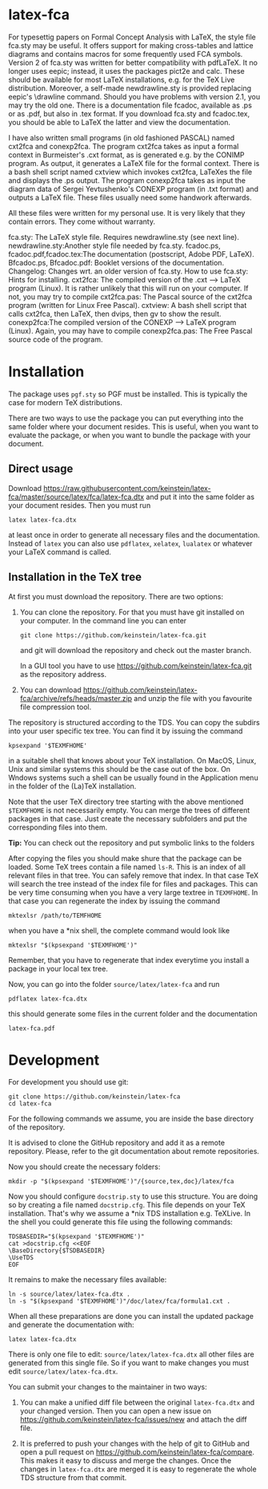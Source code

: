latex-fca
=========



For typesettig papers on Formal Concept Analysis with LaTeX, the style file fca.sty may be useful. It offers support for making cross-tables and lattice diagrams and contains macros for some frequently used FCA symbols. Version 2 of fca.sty was written for better compatibility with pdfLaTeX. It no longer uses eepic; instead, it uses the packages pict2e and calc. These should be available for most LaTeX installations, e.g. for the TeX Live distribution. Moreover, a self-made newdrawline.sty is provided replacing eepic's \drawline command. Should you have problems with version 2.1, you may try the old one. There is a documentation file fcadoc, available as .ps or as .pdf, but also in .tex format. If you download fca.sty and fcadoc.tex, you should be able to LaTeX the latter and view the documentation.

I have also written small programs (in old fashioned PASCAL) named cxt2fca and conexp2fca. The program cxt2fca takes as input a formal context in Burmeister's .cxt format, as is generated e.g. by the CONIMP program. As output, it generates a LaTeX file for the formal context. There is a bash shell script named cxtview which invokes cxt2fca, LaTeXes the file and displays the .ps output. The program conexp2fca takes as input the diagram data of Sergei Yevtushenko's CONEXP program (in .txt format) and outputs a LaTeX file. These files usually need some handwork afterwards.

All these files were written for my personal use. It is very likely that they contain errors. They come without warranty.

fca.sty: The LaTeX style file. Requires newdrawline.sty (see next line).
newdrawline.sty:Another style file needed by fca.sty.
fcadoc.ps, fcadoc.pdf,fcadoc.tex:The documentation (postscript, Adobe PDF, LaTeX).
Bfcadoc.ps, Bfcadoc.pdf: Booklet versions of the documentation.
Changelog: Changes wrt. an older version of fca.sty.
How to use fca.sty: Hints for installing.
cxt2fca: The compiled version of the .cxt --> LaTeX program (Linux). It is rather unlikely that this will run on your computer. If not, you may try to compile
cxt2fca.pas: The Pascal source of the cxt2fca program (written for Linux Free Pascal).
cxtview: A bash shell script that calls cxt2fca, then LaTeX, then dvips, then gv to show the result.
conexp2fca:The compiled version of the CONEXP --> LaTeX program (Linux). Again, you may have to compile
conexp2fca.pas: The Free Pascal source code of the program.

Installation
============

The package uses `pgf.sty` so PGF must be installed. This is typically
the case for modern TeX distributions.

There are two ways to use the package you can put everything into the
same folder where your document resides. This is useful, when you want
to evaluate the package, or when you want to bundle the package with
your document.


Direct usage
------------

Download
https://raw.githubusercontent.com/keinstein/latex-fca/master/source/latex/fca/latex-fca.dtx
and put it into the same folder as your document resides. Then you
must run
```
latex latex-fca.dtx
```
at least once in order to generate all necessary files and the
documentation. Instead of `latex` you can also use `pdflatex`,
`xelatex`, `lualatex` or whatever your LaTeX command is called.

Installation in the TeX tree
----------------------------

At first you must download the repository. There are two options:
1. You can clone the repository. For that you must have git installed
   on your computer. In the command line you can enter
   ```
   git clone https://github.com/keinstein/latex-fca.git
   ```
   and git will download the repository and check out the master
   branch.

   In a GUI tool you have to use
   https://github.com/keinstein/latex-fca.git as the repository
   address.

2. You can download
   https://github.com/keinstein/latex-fca/archive/refs/heads/master.zip
   and unzip the file with you favourite file compression tool.

The repository is structured according to the TDS. You can copy the
subdirs into your user specific tex tree. You can find it by issuing
the command
```
kpsexpand '$TEXMFHOME'
```
in a suitable shell that knows about your TeX installation.
On MacOS, Linux, Unix and similar systems this should be the case out
of the box. On Wndows systems such a shell can be usually found in the
Application menu in the folder of the (La)TeX installation.

Note that the user TeX directory tree starting with the above
mentioned `$TEXMFHOME` is not necessarily empty. You
can merge the trees of different packages in that case. Just create
the necessary subfolders and put the corresponding files into them.

**Tip:** You can check out the repository and put symbolic links to
         the folders

After copying the files you should make shure that the package can be
loaded. Some TeX trees contain a file named `ls-R`. This is an index of
all relevant files in that tree. You can safely remove that index. In
that case TeX will search the tree instead of the index file for files
and packages. This can be very time consuming when you have a very
large textree in `TEXMFHOME`. In that case you can regenerate the index
by issuing the command
```
mktexlsr /path/to/TEMFHOME
```
when you have a *nix shell, the complete command would look like
```
mktexlsr "$(kpsexpand '$TEXMFHOME')"
```
Remember, that you have to regenerate that index everytime you install
a package in your local tex tree.

Now, you can go into the folder `source/latex/latex-fca` and run
```
pdflatex latex-fca.dtx
```
this should generate some files in the current folder and the
documentation
```
latex-fca.pdf
```


Development
===========

For development you should use git:
```
git clone https://github.com/keinstein/latex-fca
cd latex-fca
```

For the following commands we assume, you are inside the base
directory of the repository.

It is advised to clone the GitHub repository and add it
as a remote repository. Please, refer to the git documentation
about remote repositories.

Now you should create the necessary folders:
```
mkdir -p "$(kpsexpand '$TEXMFHOME')"/{source,tex,doc}/latex/fca
```

Now you should configure `docstrip.sty` to use this structure. You are
doing so by creating a file named `docstrip.cfg`. This file depends on
your TeX installation. That's why we assume a *nix TDS installation
e.g. TeXLive. In the shell you could generate this file using the
following commands:
```
TDSBASEDIR="$(kpsexpand '$TEXMFHOME')"
cat >docstrip.cfg <<EOF
\BaseDirectory{$TSDBASEDIR}
\UseTDS
EOF
```
It remains to make the necessary files available:
```
ln -s source/latex/latex-fca.dtx .
ln -s "$(kpsexpand '$TEXMFHOME')"/doc/latex/fca/formula1.cxt .
```

When all these preparations are done you can install the updated
package and generate the documentation with:
```
latex latex-fca.dtx
```

There is only one file to edit: `source/latex/latex-fca.dtx`
all other files are generated from this single file. So if you want to
make changes you must edit `source/latex/latex-fca.dtx`.

You can submit your changes to the maintainer in two ways:
1. You can make a unified diff file between the original
   `latex-fca.dtx` and your changed version. Then you can open a new
   issue on https://github.com/keinstein/latex-fca/issues/new and
   attach the diff file.

2. It is preferred to push your changes with the help of git to GitHub
   and open a pull request on
   https://github.com/keinstein/latex-fca/compare. This makes it easy
   to discuss and merge the changes. Once the changes in
   `latex-fca.dtx` are merged it is easy to regenerate the whole TDS
   structure from that commit.
